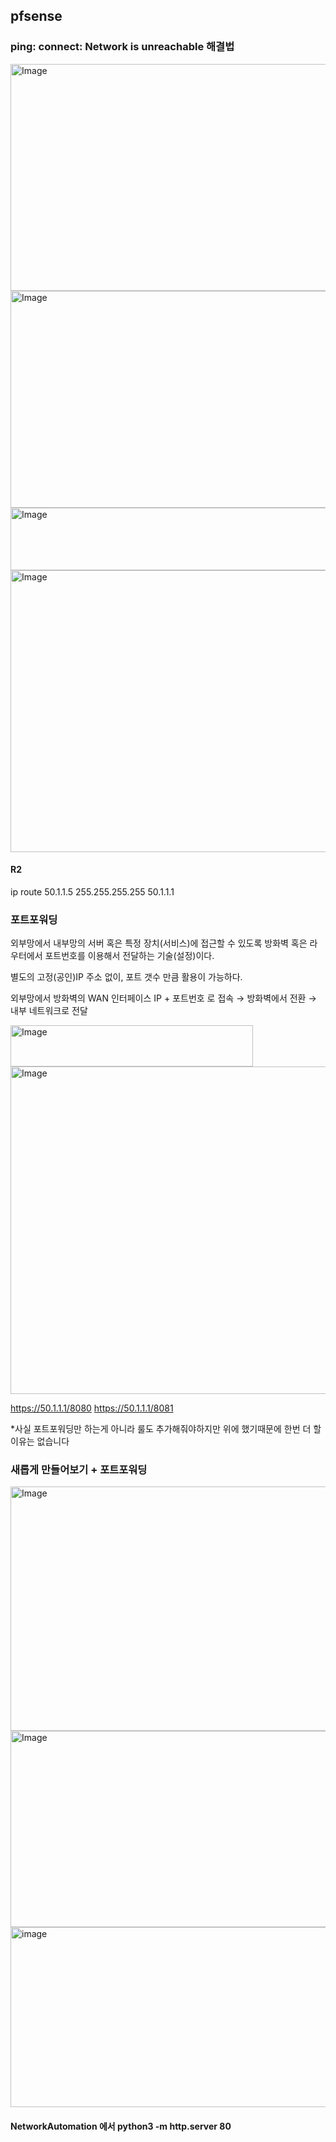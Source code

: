 ## pfsense

### ping: connect: Network is unreachable 해결법


<img width="557" height="363" alt="Image" src="https://github.com/user-attachments/assets/1f093c47-26ea-4a35-9a47-75c0daddfd07" />




<img width="978" height="347" alt="Image" src="https://github.com/user-attachments/assets/4a7ce1a4-cf08-4034-b833-b381de3f68fe" />

<img width="963" height="100" alt="Image" src="https://github.com/user-attachments/assets/82c30d35-3195-4da1-a895-d1e4363a76fd" />

<img width="962" height="451" alt="Image" src="https://github.com/user-attachments/assets/010f5a02-ac8c-4a58-b586-0f9c5dd7c141" />

#### R2
ip route 50.1.1.5 255.255.255.255 50.1.1.1

### 포트포워딩

외부망에서 내부망의 서버 혹은 특정 장치(서비스)에 접근할 수 있도록 방화벽 혹은 라우터에서 포트번호를 이용해서 전달하는 기술(설정)이다.

별도의 고정(공인)IP 주소 없이, 포트 갯수 만큼 활용이 가능하다.

외부망에서 방화벽의 WAN 인터페이스 IP + 포트번호 로 접속 → 방화벽에서 전환 → 내부 네트워크로 전달

<img width="388" height="66" alt="Image" src="https://github.com/user-attachments/assets/0034c949-75d9-4d73-afab-0672b2aeefb4" />

<img width="951" height="524" alt="Image" src="https://github.com/user-attachments/assets/46192bf6-2360-4da8-a15a-52a5663a47b9" />

https://50.1.1.1/8080
https://50.1.1.1/8081

*사실 포트포워딩만 하는게 아니라 룰도 추가해줘야하지만 위에 했기때문에 한번 더 할 이유는 없습니다


### 새롭게 만들어보기 + 포트포워딩

<img width="638" height="391" alt="Image" src="https://github.com/user-attachments/assets/6dbbb85e-18e6-4b85-bbb4-4a5ac4768ee3" />

<img width="878" height="314" alt="Image" src="https://github.com/user-attachments/assets/fb8f5f67-d1eb-45ef-9410-0c810898e3cf" />

<img width="972" height="288" alt="image" src="https://github.com/user-attachments/assets/ee8bcb66-b0be-4986-981d-01c6009f7bbc" />

#### NetworkAutomation 에서 python3 -m http.server 80





































